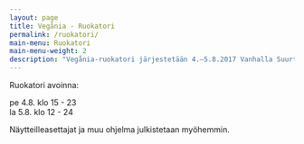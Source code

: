 ```yaml
---
layout: page
title: Vegånia - Ruokatori
permalink: /ruokatori/
main-menu: Ruokatori
main-menu-weight: 2
description: "Vegånia-ruokatori järjestetään 4.–5.8.2017 Vanhalla Suurtorilla."
---
```


Ruokatori avoinna:

pe 4.8. klo <time datetime="2017-08-04T15:00+03:00">15 - <time datetime="2017-08-04T23:00+03:00">23</time><br>
la 5.8. klo <time datetime="2017-08-05T12:00+03:00">12 - <time datetime="2017-08-05T24:00+03:00">24</time>

Näytteilleasettajat ja muu ohjelma julkistetaan myöhemmin.
